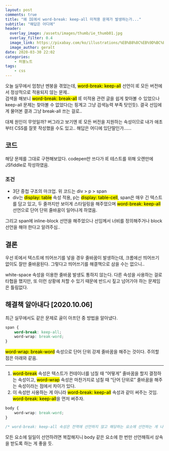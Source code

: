 ```yaml
---
layout: post
comments: true
title: "왜 IE에서 word-break: keep-all 미적용 문제가 발생하는가..."
subtitle: "해답은 어디에"
header:
  overlay_image: /assets/images/thumb/ie_thumb01.jpg
  overlay_filter: 0.4
  image_link: https://pixabay.com/ko/illustrations/%EB%B8%8C%EB%9D%BC%EC%9A%B0%EC%A0%80-%EC%9B%B9-www-%EC%BB%B4%ED%93%A8%ED%84%B0-773273/
  image_author: geralt
date: 2020-03-30 22:02
categories:
    - 퍼블노트
tags:
    - css
---
```

오늘 실무에서 엄청난 멘붕을 겪었는데, <mark>word-break: keep-all</mark> 선언이 IE 모든 버전에서 정상적으로 적용되지 않는 문제..  
검색을 해보니 <mark>word-break: break-all</mark> IE 미적용 관련 글을 쉽게 찾아볼 수 있었으나 keep-all 문제는 찾아볼 수 없었다(는 핑계고 그냥 검색능력 부족 탓인듯). 결국 선임에게 물어본 결과 그냥 break-all 쓰는 걸로..

대체 원인이 무엇일까? 버그라고 보기엔 IE 모든 버전을 지원하는 속성이므로 내가 애초부터 CSS를 잘못 작성했을 수도 있고.. 해답은 어디에 있단말인가......

## 코드

<script async src="//jsfiddle.net/dmitry762/psgk8hcf/12/embed/html,css,result/"></script>

해당 문제를 그대로 구현해보았다. codepen만 쓰다가 IE 테스트를 위해 오랜만에 JSfiddle로 작성하였음.

### 조건

* 3단 중첩 구조의 마크업. 위 코드는 div &gt; p &gt; span
* div는 <mark>display: table</mark> 속성 적용, p는 <mark>display: table-cell</mark>, span은 매우 긴 텍스트를 담고 있고, 두 줄까지만 보이게 스타일링을 해주었으며 <mark>word-break: keep-all</mark> 선언으로 단어 단위 줄바꿈이 일어나게 하였음.

그리고 span에 inline-block 선언을 해주었으나 선임께서 너비를 정의해주거나 block 선언을 해야 한다고 알려주심..

## 결론
우선 IE에서 텍스트에 띄어쓰기를 넣을 경우 줄바꿈이 발생하는데, 크롬에선 띄어쓰기 없이도 잘만 줄바꿈된다. 그렇다고 띄어쓰기를 해결책으로 삼을 수는 없으니..

white-space 속성을 이용한 줄바꿈 발생도 통하지 않는다. 다른 속성을 사용하는 걸로 타협을 했지만, 또 이런 상황에 처할 수 있기 때문에 반드시 짚고 넘어가야 하는 문제임은 틀림없다.

## 해결책 알아내다 [2020.10.06]

최근 실무에서도 같은 문제로 골이 아프던 중 방법을 알아냈다.

```css
span {
    word-break: keep-all;
    word-wrap: break-word;
}
```

<mark>word-wrap: break-word</mark> 속성으로 단어 단위 강제 줄바꿈을 해주는 것이다. 주의할 점은 아래와 같음.

---

1. <mark>word-break</mark> 속성은 텍스트가 컨테이너를 넘칠 때 &ldquo;어떻게&rdquo; 줄바꿈을 할지 결정하는 속성이고, <mark>word-wrap</mark> 속성은 마찬가지로 넘칠 때 &ldquo;단어 단위로&rdquo; 줄바꿈을 해주는 속성이라는 점에서 차이가 있다.
2. 이 속성만 사용하는 게 아니라 <mark>word-break: keep-all</mark> 속성과 같이 써주는 것임. <mark>word-break: keep-all</mark>을 먼저 써주자.

```css
body {
    word-wrap: break-word;
}

/* word-break: keep-all 속성은 전역에 선언하지 않고 해당하는 요소에 선언하는 게 나은 것 같다. */
```

모든 요소에 일일이 선언하려면 복잡해지니 body 같은 요소에 한 번만 선언해줘서 상속을 받도록 하는 게 좋을 듯.